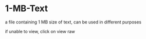 # 1-MB-Text
a file containing 1 MB size of text, can be used in different purposes 

if unable to view, click on view raw
